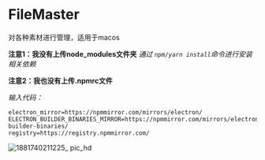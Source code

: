 # FileMaster

对各种素材进行管理，适用于macos

**注意1：我没有上传node_modules文件夹**
*通过 `npm/yarn install`命令进行安装相关依赖*

**注意2：我也没有上传.npmrc文件** 

*输入代码：* 
```
electron_mirror=https://npmmirror.com/mirrors/electron/
ELECTRON_BUILDER_BINARIES_MIRROR=https://npmmirror.com/mirrors/electron-builder-binaries/
registry=https://registry.npmmirror.com/
```

![1881740211225_ pic_hd](https://github.com/user-attachments/assets/dda1ecdc-d615-454a-8f88-b9585ec44a87)
